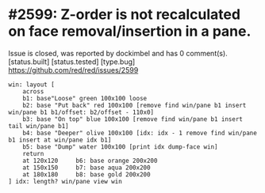 
#2599: Z-order is not recalculated on face removal/insertion in a pane.
================================================================================
Issue is closed, was reported by dockimbel and has 0 comment(s).
[status.built] [status.tested] [type.bug]
<https://github.com/red/red/issues/2599>

```
win: layout [
    across
    b1: base"Loose" green 100x100 loose
    b2: base "Put back" red 100x100 [remove find win/pane b1 insert win/pane b1 b1/offset: b2/offset - 110x0]
    b3: base "On top" blue 100x100 [remove find win/pane b1 insert tail win/pane b1] 
    b4: base "Deeper" olive 100x100 [idx: idx - 1 remove find win/pane b1 insert at win/pane idx b1]
    b5: base "Dump" water 100x100 [print idx dump-face win] 
    return
    at 120x120     b6: base orange 200x200
    at 150x150     b7: base aqua 200x200
    at 180x180     b8: base gold 200x200
] idx: length? win/pane view win
```


